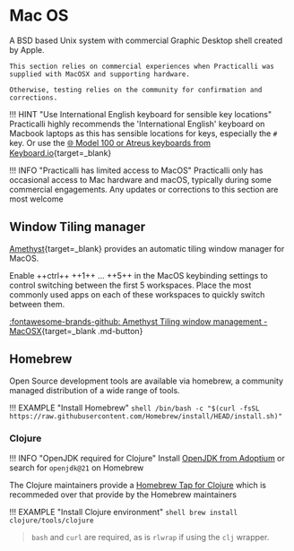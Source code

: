 # Mac OS

A BSD based Unix system with commercial Graphic Desktop shell created by Apple.

    This section relies on commercial experiences when Practicalli was supplied with MacOSX and supporting hardware.

    Otherwise, testing relies on the community for confirmation and corrections.

!!! HINT "Use International English keyboard for sensible key locations"
    Practicalli highly recommends the 'International English' keyboard on Macbook laptops as this has sensible locations for keys, especially the `#` key.
    Or use the [:globe_with_meridians: Model 100 or Atreus keyboards from Keyboard.io](https://shop.keyboard.io/){target=_blank}

!!! INFO "Practicalli has limited access to MacOS"
    Practicalli only has occasional access to Mac hardware and macOS, typically during some commercial engagements.  Any updates or corrections to this section are most welcome

## Window Tiling manager

[Amethyst](https://ianyh.com/amethyst/){target=_blank} provides an automatic tiling window manager for MacOS.

Enable ++ctrl++ ++1++ ... ++5++ in the MacOS keybinding settings to control switching between the first 5 workspaces. Place the most commonly used apps on each of these workspaces to quickly switch between them.

[:fontawesome-brands-github: Amethyst Tiling window management - MacOSX](https://github.com/ianyh/Amethyst){target=_blank .md-button}

## Homebrew

Open Source development tools are available via homebrew, a community managed distribution of a wide range of tools.

!!! EXAMPLE "Install Homebrew"
    ```shell
    /bin/bash -c "$(curl -fsSL https://raw.githubusercontent.com/Homebrew/install/HEAD/install.sh)"
    ```

### Clojure

!!! INFO "OpenJDK required for Clojure"
    Install [OpenJDK from Adoptium](https://adoptium.net/) or search for `openjdk@21` on Homebrew

The Clojure maintainers provide a [Homebrew Tap for Clojure](https://github.com/clojure/homebrew-tools) which is recommeded over that provide by the Homebrew maintainers

!!! EXAMPLE "Install Clojure environment"
    ```shell
    brew install clojure/tools/clojure
    ```
> `bash` and `curl` are required, as is `rlwrap` if using the `clj` wrapper.
